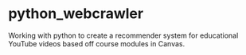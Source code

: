 # python_webcrawler
Working with python to create a recommender system for educational YouTube videos based off course modules in Canvas.
